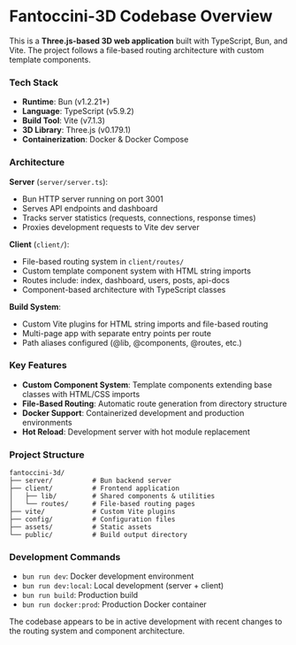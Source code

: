 # Fantoccini-3D Codebase Overview

This is a **Three.js-based 3D web application** built with TypeScript, Bun, and Vite. The project follows a file-based routing architecture with custom template components.

### Tech Stack
- **Runtime**: Bun (v1.2.21+)
- **Language**: TypeScript (v5.9.2)
- **Build Tool**: Vite (v7.1.3)
- **3D Library**: Three.js (v0.179.1)
- **Containerization**: Docker & Docker Compose

### Architecture

**Server** (`server/server.ts`):
- Bun HTTP server running on port 3001
- Serves API endpoints and dashboard
- Tracks server statistics (requests, connections, response times)
- Proxies development requests to Vite dev server

**Client** (`client/`):
- File-based routing system in `client/routes/`
- Custom template component system with HTML string imports
- Routes include: index, dashboard, users, posts, api-docs
- Component-based architecture with TypeScript classes

**Build System**:
- Custom Vite plugins for HTML string imports and file-based routing
- Multi-page app with separate entry points per route
- Path aliases configured (@lib, @components, @routes, etc.)

### Key Features
- **Custom Component System**: Template components extending base classes with HTML/CSS imports
- **File-Based Routing**: Automatic route generation from directory structure
- **Docker Support**: Containerized development and production environments
- **Hot Reload**: Development server with hot module replacement

### Project Structure
```
fantoccini-3d/
├── server/          # Bun backend server
├── client/          # Frontend application
│   ├── lib/         # Shared components & utilities
│   └── routes/      # File-based routing pages
├── vite/            # Custom Vite plugins
├── config/          # Configuration files
├── assets/          # Static assets
└── public/          # Build output directory
```

### Development Commands
- `bun run dev`: Docker development environment
- `bun run dev:local`: Local development (server + client)
- `bun run build`: Production build
- `bun run docker:prod`: Production Docker container

The codebase appears to be in active development with recent changes to the routing system and component architecture.

